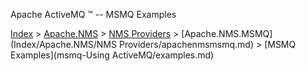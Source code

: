 Apache ActiveMQ ™ -- MSMQ Examples 

[Index](index.html) > [Apache.NMS](Index/apacheIndex/Overview/nms.md) > [NMS Providers](Index/Apache.NMS/nms-providers.md) > [Apache.NMS.MSMQ](Index/Apache.NMS/NMS Providers/apachenmsmsmq.md) > [MSMQ Examples](msmq-Using ActiveMQ/examples.md)


